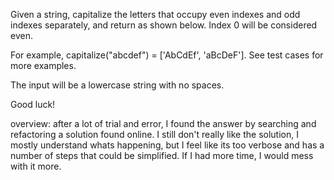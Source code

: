 Given a string, capitalize the letters that occupy even indexes and odd indexes separately, and return as shown below. Index 0 will be considered even.

For example, capitalize("abcdef") = ['AbCdEf', 'aBcDeF']. See test cases for more examples.

The input will be a lowercase string with no spaces.

Good luck!

overview: after a lot of trial and error, I found the answer by searching and refactoring a solution found online. I still don't really like the solution, I mostly understand whats happening, but I feel like its too verbose and has a number of steps that could be simplified. If I had more time, I would mess with it more. 